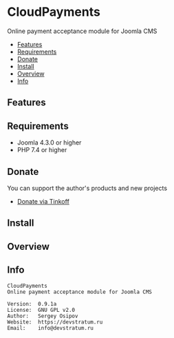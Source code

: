 # CloudPayments

Online payment acceptance module for Joomla CMS

* [Features](#features)
* [Requirements](#requirements)
* [Donate](#donate)
* [Install](#install)
* [Overview](#overview)
* [Info](#info)

## Features

## Requirements

* Joomla 4.3.0 or higher
* PHP 7.4 or higher

## Donate

You can support the author's products and new projects

* [Donate via Tinkoff](https://pay.cloudtips.ru/p/1daecc1f)

## Install

## Overview

## Info
```
CloudPayments
Online payment acceptance module for Joomla CMS

Version:  0.9.1a 
License:  GNU GPL v2.0 
Author:   Sergey Osipov 
Website:  https://devstratum.ru 
Email:    info@devstratum.ru
